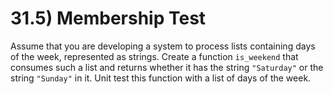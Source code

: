 # 31.5) Membership Test

Assume that you are developing a system to process lists containing days of the
week, represented as strings. Create a function `is_weekend` that consumes such
a list and returns whether it has the string `"Saturday"` or the string
`"Sunday"` in it. Unit test this function with a list of days of the week.

